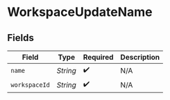 # WorkspaceUpdateName


## Fields

| Field              | Type               | Required           | Description        |
| ------------------ | ------------------ | ------------------ | ------------------ |
| `name`             | *String*           | :heavy_check_mark: | N/A                |
| `workspaceId`      | *String*           | :heavy_check_mark: | N/A                |